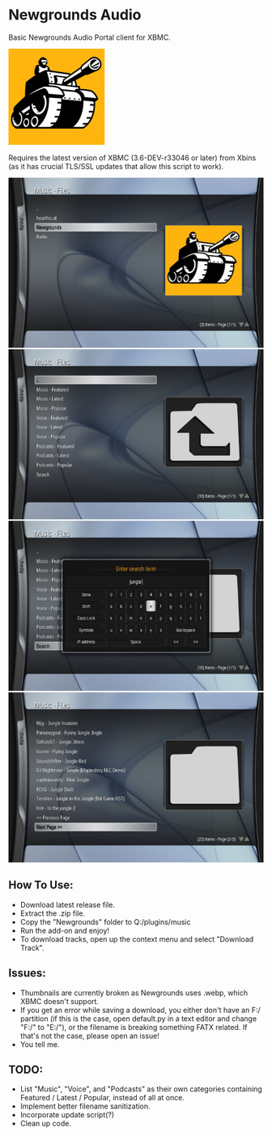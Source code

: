 # Newgrounds Audio
Basic Newgrounds Audio Portal client for XBMC.

![](/release/default.tbn)

Requires the latest version of XBMC (3.6-DEV-r33046 or later) from Xbins (as it has crucial TLS/SSL updates that allow this script to work).

![1](screenshots/1.jpg)
![2](screenshots/2.jpg)
![3](screenshots/3.jpg)
![4](screenshots/4.jpg)


## How To Use:
- Download latest release file.
- Extract the .zip file.
- Copy the "Newgrounds" folder to Q:/plugins/music
- Run the add-on and enjoy!
- To download tracks, open up the context menu and select "Download Track".

## Issues:
- Thumbnails are currently broken as Newgrounds uses .webp, which XBMC doesn't support.
- If you get an error while saving a download, you either don't have an F:/ partition (if this is the case, open default.py in a text editor and change "F:/" to "E:/"), or the filename is breaking something FATX related. If that's not the case, please open an issue!
- You tell me.

## TODO:
- List "Music", "Voice", and "Podcasts" as their own categories containing Featured / Latest / Popular, instead of all at once.
- Implement better filename sanitization.
- Incorporate update script(?)
- Clean up code.
